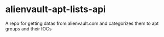 # alienvault-apt-lists-api
A repo for getting datas from alienvault.com and categorizes them to apt groups and their IOCs
